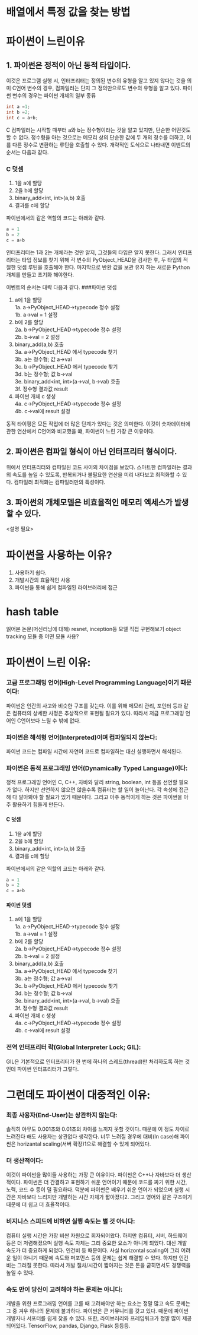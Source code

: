 # 배열에서 특정 값을 찾는 방법


# 파이썬이 느린이유
## 1. 파이썬은 정적이 아닌 동적 타입이다.
이것은 프로그램 실행 시, 인터프리터는 정의된 변수의 유형을 알고 있지 않다는 것을 의미
C언어 변수의 경우, 컴파일러는 단지 그 정의만으로도 변수의 유형을 알고 있다. 파이썬 변수의 경우는
파이썬 개체의 일부 종류
```C
int a =1;
int b =2;
int c = a+b;
```
C 컴파일러는 시작할 때부터 a와 b는 정수형이라는 것을 알고 있지만, 단순한 어떤것도 할 수 없다.
정수형을 아는 것으로는 메모리 상의 단순한 값에 두 개의 정수를 더하고, 이를 다른 정수로 변환하는 루틴을
호출할 수 있다. 개략적인 도식으로 나타내면 이벤트의 순서는 다음과 같다.
### C 덧셈
1. <int> 1을 a에 할당  
2. <int> 2을 b에 할당  
3. binary_add<int, int>(a,b) 호출  
4. 결과를 c에 할당    
  
파이썬에서의 같은 역할의 코드는 아래와 같다.
```python
a = 1
b = 2
c = a+b
```
인터프리터는 1과 2는 개체라는 것만 알지, 그것들의 타입은 알지 못한다. 그래서 인터프리터는 타입 정보를 찾기 위해
각 변수의 PyObject_HEAD을 검사한 후, 두 타입의 적절한 덧셈 루틴을 호출해야 한다. 마지막으로 반환 값을 보관 유지
하는 새로운 Python 개체를 만들고 초기화 해야한다.  
  
이벤트의 순서는 대략 다음과 같다.
###파이썬 덧셈
1. a에 1을 할당  
1a. a->PyObject_HEAD->typecode 정수 설정  
1b. a->val = 1 설정  
2. b에 2를 할당  
2a. b->PyObject_HEAD->typecode 정수 설정  
2b. b->val = 2 설정  
3. binary_add(a,b) 호출  
3a. a->PyObject_HEAD 에서 typecode 찾기  
3b. a는 정수형; 값 a->val  
3c. b->PyObject_HEAD 에서 typecode 찾기  
3d. b는 정수형; 값 b->val  
3e. binary_add<int, int>(a->val, b->val) 호출  
3f. 정수형 결과값 result  
4. 파이썬 개체 c 생성  
4a. c->PyObject_HEAD->typecode 정수 설정  
4b. c->val에 result 설정  

동적 타이핑은 모든 작업에 더 많은 단계가 있다는 것은 의미한다. 이것이 숫자데이터에 관한 연산에서 C언어와 비교했을 떄,
파이썬이 느린 가장 큰 이유이다.

## 2. 파이썬은 컴파일 형식이 아닌 인터프리터 형식이다.
위에서 인터프리터와 컴파일된 코드 사이의 차이점을 보았다. 스마트한 컴파일러는 결과의 속도를 높일 수 있도록, 반복되거나
불필요한 연산을 미리 내다보고 최적화할 수 있다. 컴파일러 최적화는 컴파일러만의 특성이다.

## 3. 파이썬의 개체모델은 비효율적인 메모리 엑세스가 발생할 수 있다.
<설명 필요>

# 파이썬을 사용하는 이유?
1. 사용하기 쉽다.
2. 개발시간의 효율적인 사용
3. 파이썬을 통해 쉽게 컴파일된 라이브러리에 접근


# hash table


읽어본 논문(머신러닝에 대해)
resnet, inception등 모델 직접 구현해보기
object tracking 모듈 중 어떤 모듈 사용?

# 파이썬이 느린 이유:

### 고급 프로그래밍 언어(High-Level Programming Language)이기 때문이다: 
파이썬은 인간의 사고와 비슷한 구조를 갖는다. 이를 위해 메모리 관리, 포인터 등과 같은 컴퓨터의 상세한 사정은 추상적으로 표현될 필요가 있다. 따라서 저급 프로그래밍 언어인 C언어보다 느릴 수 밖에 없다.
### 파이썬은 해석형 언어(Interpreted)이며 컴파일되지 않는다: 
파이썬 코드는 컴파일 시간에 자연어 코드로 컴파일하는 대신 실행하면서 해석된다.
### 파이썬은 동적 프로그래밍 언어(Dynamically Typed Language)이다: 
정적 프로그래밍 언어인 C, C++, 자바와 달리 string, boolean, int 등을 선언할 필요가 없다. 하지만 선언하지 않으면 않을수록 컴퓨터는 할 일이 늘어난다. 각 속성에 접근해 다 알아봐야 할 필요가 있기 때문이다. 그리고 아주 동적이게 하는 것은 파이썬을 아주 활용하기 힘들게 만든다.

#### C 덧셈
1. <int> 1을 a에 할당  
2. <int> 2을 b에 할당  
3. binary_add<int, int>(a,b) 호출  
4. 결과를 c에 할당    
  
파이썬에서의 같은 역할의 코드는 아래와 같다.
```python
a = 1
b = 2
c = a+b
```
#### 파이썬 덧셈
1. a에 1을 할당  
1a. a->PyObject_HEAD->typecode 정수 설정  
1b. a->val = 1 설정  
2. b에 2를 할당  
2a. b->PyObject_HEAD->typecode 정수 설정  
2b. b->val = 2 설정  
3. binary_add(a,b) 호출  
3a. a->PyObject_HEAD 에서 typecode 찾기  
3b. a는 정수형; 값 a->val  
3c. b->PyObject_HEAD 에서 typecode 찾기  
3d. b는 정수형; 값 b->val  
3e. binary_add<int, int>(a->val, b->val) 호출  
3f. 정수형 결과값 result  
4. 파이썬 개체 c 생성  
4a. c->PyObject_HEAD->typecode 정수 설정  
4b. c->val에 result 설정  

### 전역 인터프리터 락(Global Interpreter Lock; GIL): 
GIL은 기본적으로 인터프리터가 한 번에 하나의 스레드(thread)만 처리하도록 하는 것인데 파이썬 인터프리터가 그렇다.


# 그런데도 파이썬이 대중적인 이유:

### 최종 사용자(End-User)는 상관하지 않는다: 
솔직히 아무도 0.001초와 0.01초의 차이를 느끼지 못할 것이다. 때문에 이 정도 차이로 느려진다 해도 사용자는 상관없다 생각한다. 너무 느려질 경우에 대비(In case)해 파이썬은 horizantal scaling(서버 확장)1으로 해결할 수 있게 되어있다.
### 더 생산적이다: 
이것이 파이썬을 많이들 사용하는 가장 큰 이유이다. 파이썬은 C++나 자바보다 더 생산적이다. 파이썬은 더 간결하고 표현하기 쉬운 언어이기 때문에 코드를 짜기 위한 시간, 노력, 코드 수 등이 덜 필요하다. 덕분에 파이썬은 배우기 쉬운 언어가 되었으며 실행 시간은 자바보다 느리지만 개발하는 시간 자체가 짧아졌다2.  그리고 영어와 같은 구조이기 때문에 더 쉽고 더 효율적이다.
### 비지니스 스피드에 비하면 실행 속도는 별 것 아니다: 
컴퓨터 실행 시간은 가장 비싼 자원으로 회자되어왔다. 하지만 컴퓨터, 서버, 하드웨어 등은 더 저렴해졌으며 실행 속도 자체는 그리 중요한 요소가 아니게 되었다. 대신 개발 속도가 더 중요하게 되었다. 인건비 등 때문이다. 사실 horizontal scaling이 그리 어려운 일이 아니기 때문에 속도와 퍼포먼스 등의 문제는 쉽게 해결할 수 있다. 하지만 인건비는 그러질 못한다. 따라서 개발 절차/시간이 짧아지는 것은 돈을 굳히면서도 경쟁력을 높일 수 있다.
### 속도 만이 당신이 고려해야 하는 문제는 아니다: 
개발을 위한 프로그래밍 언어를 고를 때 고려해야만 하는 요소는 정말 많고 속도 문제는 그 중 겨우 하나의 문제에 불과하다. 파이썬은 큰 커뮤니티를 갖고 있다. 때문에 파이썬 개발자나 서포터를 쉽게 찾을 수 있다. 또한, 라이브러리와 프레임워크가 정말 많이 제공되어있다. TensorFlow, pandas, Django, Flask 등등등.

